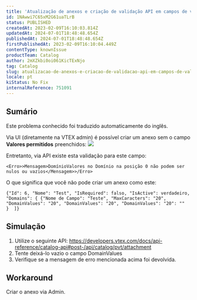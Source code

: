 ```yaml
---
title: 'Atualização de anexos e criação de validação API em campos de valores de domínio que não funcionam'
id: 1NAwwi7C65xM2G61uaTLrB
status: PUBLISHED
createdAt: 2023-02-09T16:10:03.814Z
updatedAt: 2024-07-01T18:48:48.654Z
publishedAt: 2024-07-01T18:48:48.654Z
firstPublishedAt: 2023-02-09T16:10:04.449Z
contentType: knownIssue
productTeam: Catalog
author: 2mXZkbi0oi061KicTExNjo
tag: Catalog
slug: atualizacao-de-anexos-e-criacao-de-validacao-api-em-campos-de-valores-de-dominio-que-nao-funcionam
locale: pt
kiStatus: No Fix
internalReference: 751091
---
```


## Sumário

<div class="alert alert-info">
  <p>Este problema conhecido foi traduzido automaticamente do inglês.</p>
</div>


Via UI (diretamente na VTEX admin) é possível criar um anexo sem o campo **Valores permitidos** preenchidos:
 ![](https://vtexhelp.zendesk.com/attachments/token/8rFw6593yoVr64CViajezsXW0/?name=image.png)

Entretanto, via API existe esta validação para este campo:

    <Erro>>Mensagem>DomínioValores no Domínio na posição 0 não podem ser nulos ou vazios</Mensagem>>/Erro>


O que significa que você não pode criar um anexo como este:

    {"Id": 6, "Nome": "Test", "IsRequired": falso, "IsActive": verdadeiro, "Domains": { {"Nome de Campo": "Teste", "MaxCaracters": "20", "DomainValues": "20", "DomainValues": "20", "DomainValues": "20": ""      }  ]}




##

## Simulação



1. Utilize o seguinte API: https://developers.vtex.com/docs/api-reference/catalog-api#post-/api/catalog/pvt/attachment
2. Tente deixá-lo vazio o campo DomainValues
3. Verifique se a mensagem de erro mencionada acima foi devolvida.


##

## Workaround


Criar o anexo via Admin.





